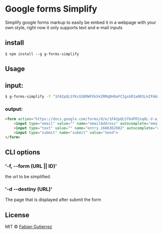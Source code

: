 # Google forms Simplify

Simplify google forms markup to easily be embed it in a webpage with your own style, right now it only supports text and e-mail inputs

## install

`$ npm install --g g-forms-simplify`

## Usage

## input:
```bash
$ g-forms-simplify -f "1FAIpQLSfKcGSBRWFEkhkZRMqDH9aFCIgsGR1a0R3LkZFA6ssNPx5tpw"
```
### output:
```html
<form action="https://docs.google.com/forms/d/e/1FAIpQLSfkdFR2sq8L-V-a_x3Ms6JAd-ol6jdm7AqOrRMy3Cp_g3Wz2Q/formResponse" method="" target="hidden_iframe" onsubmit="submitted=true">
	<input type="email" value="" name="emailAddress" autocomplete="email" required="required" placeholder=""/>
	<input type="text" value="" name="entry.1666362602" autocomplete="off" required="undefined" placeholder=""/>
	<input type="submit" name="submit" value="Send">
</form>

```
## CLI options

### '-f, --form (URL || ID)'
the url to be simplified.

### '-d --destiny (URL)'
The page that is displayed after submit the form

## License

MIT © [Fabian Gutierrez](http://fabiangutierrez.co)
